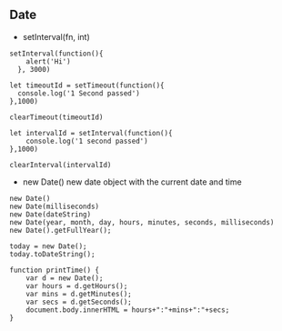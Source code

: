 ## Date

* setInterval(fn, int)
```
setInterval(function(){
    alert('Hi')
  }, 3000)
```



```
let timeoutId = setTimeout(function(){
  console.log('1 Second passed')
},1000)

clearTimeout(timeoutId)
```

```
let intervalId = setInterval(function(){
    console.log('1 second passed')
},1000)

clearInterval(intervalId)
```

* new Date()
new date object with the current date and time
```
new Date()
new Date(milliseconds)
new Date(dateString)
new Date(year, month, day, hours, minutes, seconds, milliseconds)
new Date().getFullYear();

today = new Date();
today.toDateString();
```

```
function printTime() {
    var d = new Date();
    var hours = d.getHours();
    var mins = d.getMinutes();
    var secs = d.getSeconds();
    document.body.innerHTML = hours+":"+mins+":"+secs;
}
```
